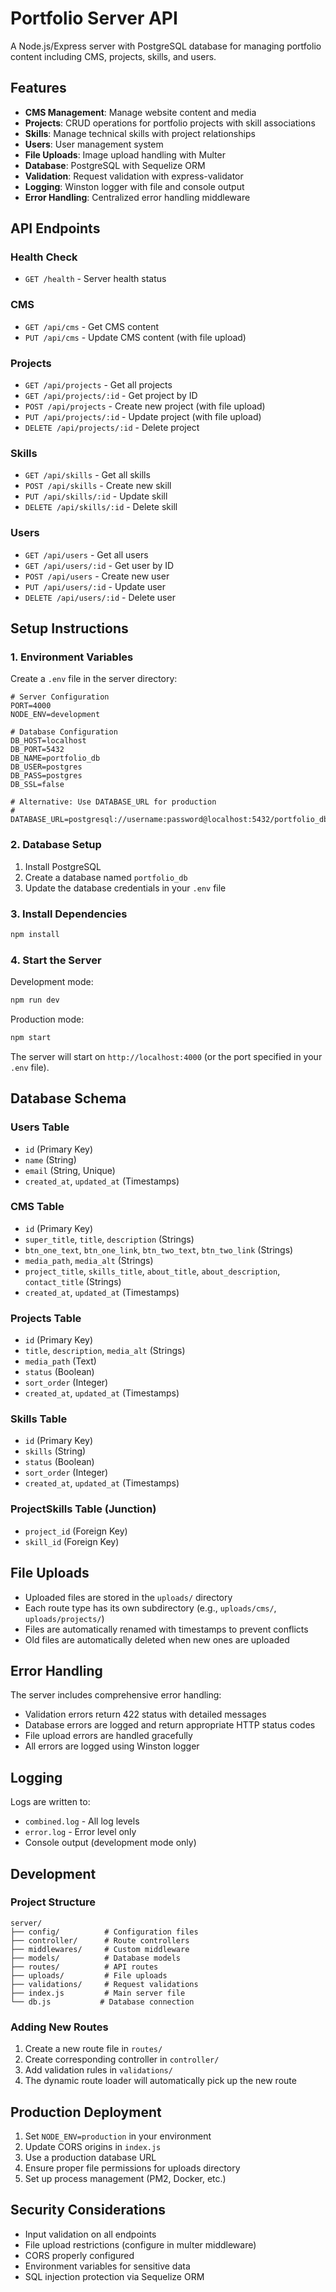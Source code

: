 # Portfolio Server API

A Node.js/Express server with PostgreSQL database for managing portfolio content including CMS, projects, skills, and users.

## Features

- **CMS Management**: Manage website content and media
- **Projects**: CRUD operations for portfolio projects with skill associations
- **Skills**: Manage technical skills with project relationships
- **Users**: User management system
- **File Uploads**: Image upload handling with Multer
- **Database**: PostgreSQL with Sequelize ORM
- **Validation**: Request validation with express-validator
- **Logging**: Winston logger with file and console output
- **Error Handling**: Centralized error handling middleware

## API Endpoints

### Health Check
- `GET /health` - Server health status

### CMS
- `GET /api/cms` - Get CMS content
- `PUT /api/cms` - Update CMS content (with file upload)

### Projects
- `GET /api/projects` - Get all projects
- `GET /api/projects/:id` - Get project by ID
- `POST /api/projects` - Create new project (with file upload)
- `PUT /api/projects/:id` - Update project (with file upload)
- `DELETE /api/projects/:id` - Delete project

### Skills
- `GET /api/skills` - Get all skills
- `POST /api/skills` - Create new skill
- `PUT /api/skills/:id` - Update skill
- `DELETE /api/skills/:id` - Delete skill

### Users
- `GET /api/users` - Get all users
- `GET /api/users/:id` - Get user by ID
- `POST /api/users` - Create new user
- `PUT /api/users/:id` - Update user
- `DELETE /api/users/:id` - Delete user

## Setup Instructions

### 1. Environment Variables

Create a `.env` file in the server directory:

```env
# Server Configuration
PORT=4000
NODE_ENV=development

# Database Configuration
DB_HOST=localhost
DB_PORT=5432
DB_NAME=portfolio_db
DB_USER=postgres
DB_PASS=postgres
DB_SSL=false

# Alternative: Use DATABASE_URL for production
# DATABASE_URL=postgresql://username:password@localhost:5432/portfolio_db
```

### 2. Database Setup

1. Install PostgreSQL
2. Create a database named `portfolio_db`
3. Update the database credentials in your `.env` file

### 3. Install Dependencies

```bash
npm install
```

### 4. Start the Server

Development mode:
```bash
npm run dev
```

Production mode:
```bash
npm start
```

The server will start on `http://localhost:4000` (or the port specified in your `.env` file).

## Database Schema

### Users Table
- `id` (Primary Key)
- `name` (String)
- `email` (String, Unique)
- `created_at`, `updated_at` (Timestamps)

### CMS Table
- `id` (Primary Key)
- `super_title`, `title`, `description` (Strings)
- `btn_one_text`, `btn_one_link`, `btn_two_text`, `btn_two_link` (Strings)
- `media_path`, `media_alt` (Strings)
- `project_title`, `skills_title`, `about_title`, `about_description`, `contact_title` (Strings)
- `created_at`, `updated_at` (Timestamps)

### Projects Table
- `id` (Primary Key)
- `title`, `description`, `media_alt` (Strings)
- `media_path` (Text)
- `status` (Boolean)
- `sort_order` (Integer)
- `created_at`, `updated_at` (Timestamps)

### Skills Table
- `id` (Primary Key)
- `skills` (String)
- `status` (Boolean)
- `sort_order` (Integer)
- `created_at`, `updated_at` (Timestamps)

### ProjectSkills Table (Junction)
- `project_id` (Foreign Key)
- `skill_id` (Foreign Key)

## File Uploads

- Uploaded files are stored in the `uploads/` directory
- Each route type has its own subdirectory (e.g., `uploads/cms/`, `uploads/projects/`)
- Files are automatically renamed with timestamps to prevent conflicts
- Old files are automatically deleted when new ones are uploaded

## Error Handling

The server includes comprehensive error handling:
- Validation errors return 422 status with detailed messages
- Database errors are logged and return appropriate HTTP status codes
- File upload errors are handled gracefully
- All errors are logged using Winston logger

## Logging

Logs are written to:
- `combined.log` - All log levels
- `error.log` - Error level only
- Console output (development mode only)

## Development

### Project Structure
```
server/
├── config/          # Configuration files
├── controller/      # Route controllers
├── middlewares/     # Custom middleware
├── models/          # Database models
├── routes/          # API routes
├── uploads/         # File uploads
├── validations/     # Request validations
├── index.js         # Main server file
└── db.js           # Database connection
```

### Adding New Routes

1. Create a new route file in `routes/`
2. Create corresponding controller in `controller/`
3. Add validation rules in `validations/`
4. The dynamic route loader will automatically pick up the new route

## Production Deployment

1. Set `NODE_ENV=production` in your environment
2. Update CORS origins in `index.js`
3. Use a production database URL
4. Ensure proper file permissions for uploads directory
5. Set up process management (PM2, Docker, etc.)

## Security Considerations

- Input validation on all endpoints
- File upload restrictions (configure in multer middleware)
- CORS properly configured
- Environment variables for sensitive data
- SQL injection protection via Sequelize ORM